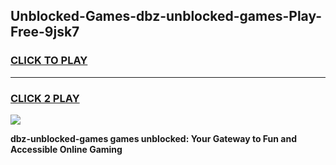 
## Unblocked-Games-dbz-unblocked-games-Play-Free-9jsk7
<h3>
<a href="https://premium76.site?title=dbz-unblocked-games&ref=15A">CLICK TO PLAY</a></h3>
<hr>

<h3>
<a href="https://premium76.site?title=dbz-unblocked-games&ref=15A">CLICK 2 PLAY</a>
  
</h3>

<a href="https://premium76.site?title=dbz-unblocked-games&ref=15A"><img src="https://clearcache.store/games.png"></a>


**dbz-unblocked-games games unblocked: Your Gateway to Fun and Accessible Online Gaming**
